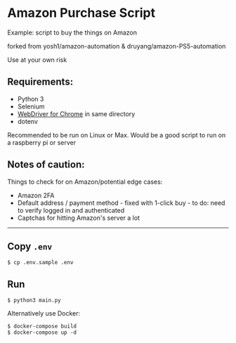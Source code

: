 # Amazon Purchase Script 

Example: script to buy the things on Amazon 

forked from yosh1/amazon-automation & druyang/amazon-PS5-automation

Use at your own risk

Requirements: 
--- 

* Python 3 
* Selenium 
* [WebDriver for Chrome](https://sites.google.com/a/chromium.org/chromedriver/downloads) in same directory 
* dotenv

Recommended to be run on Linux or Max. Would be a good script to run on a raspberry pi or server

Notes of caution: 
--- 

Things to check for on Amazon/potential edge cases: 

 * Amazon 2FA 
 * Default address / payment method - fixed with 1-click buy - to do:  need to verify logged in and authenticated
 * Captchas for hitting Amazon's server a lot

---

## Copy `.env`

```
$ cp .env.sample .env
```

## Run

```
$ python3 main.py
```

Alternatively use Docker: 

```
$ docker-compose build
$ docker-compose up -d
```

